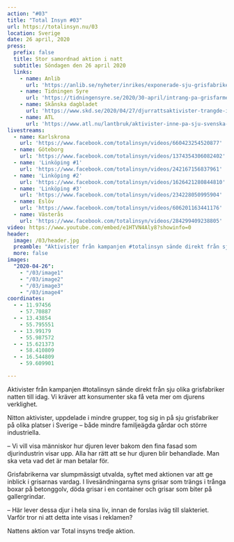 ```yaml
---
action: "#03"
title: "Total Insyn #03"
url: https://totalinsyn.nu/03
location: Sverige
date: 26 april, 2020
press:
  prefix: false
  title: Stor samordnad aktion i natt
  subtitle: Söndagen den 26 april 2020
  links:
    - name: Anlib
      url: 'https://anlib.se/nyheter/inrikes/exponerade-sju-grisfabriker-inatt/'
    - name: Tidningen Syre
      url: 'https://tidningensyre.se/2020/30-april/intrang-pa-grisfarmer-filmades/'
    - name: Skånska dagbladet
      url: 'https://www.skd.se/2020/04/27/djurrattsaktivister-trangde-in-pa-gard/'
    - name: ATL
      url: 'https://www.atl.nu/lantbruk/aktivister-inne-pa-sju-svenska-gardar/'
livestreams:
  - name: Karlskrona
    url: 'https://www.facebook.com/totalinsyn/videos/660423254520877'
  - name: Göteborg
    url: 'https://www.facebook.com/totalinsyn/videos/1374354306082402'
  - name: 'Linköping #1'
    url: 'https://www.facebook.com/totalinsyn/videos/242167156837961'
  - name: 'Linköping #2'
    url: 'https://www.facebook.com/totalinsyn/videos/1626421280844810'
  - name: 'Linköping #3'
    url: 'https://www.facebook.com/totalinsyn/videos/234228050995904'
  - name: Eslöv
    url: 'https://www.facebook.com/totalinsyn/videos/606201163441176'
  - name: Västerås
    url: 'https://www.facebook.com/totalinsyn/videos/284299409238805'
video: https://www.youtube.com/embed/e1HTVN4Aly8?showinfo=0
header:
  image: /03/header.jpg
  preamble: "Aktivister från kampanjen #totalinsyn sände direkt från sju olika grisfabriker natten till idag."
  more: false
images:
  "2020-04-26":
    - "/03/image1"
    - "/03/image2"
    - "/03/image3"
    - "/03/image4"
coordinates:
  - - 11.97456
    - 57.70887
  - - 13.43854
    - 55.795551
  - - 13.99179
    - 55.987572
  - - 15.621373
    - 58.410809
  - - 16.544809
    - 59.609901

---
```

Aktivister från kampanjen #totalinsyn sände direkt från sju olika grisfabriker natten till idag. Vi kräver att konsumenter ska få veta mer om djurens verklighet.

Nitton aktivister, uppdelade i mindre grupper, tog sig in på sju grisfabriker på olika platser i Sverige – både mindre familjeägda gårdar och större industriella.

– Vi vill visa människor hur djuren lever bakom den fina fasad som djurindustrin visar upp. Alla har rätt att se hur djuren blir behandlade. Man ska veta vad det är man betalar för.

Grisfabrikerna var slumpmässigt utvalda, syftet med aktionen var att ge inblick i grisarnas vardag. I livesändningarna syns grisar som trängs i trånga boxar på betonggolv, döda grisar i en container och grisar som biter på gallergrindar.

– Här lever dessa djur i hela sina liv, innan de forslas iväg till slakteriet. Varför tror ni att detta inte visas i reklamen?

Nattens aktion var Total insyns tredje aktion. 
